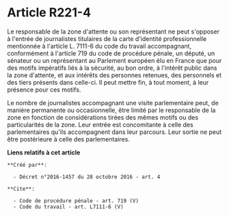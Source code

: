 # Article R221-4

Le responsable de la zone d'attente ou son représentant ne peut s'opposer à l'entrée de journalistes titulaires de la carte
d'identité professionnelle mentionnée à l'article L. 7111-6 du code du travail accompagnant, conformément à l'article 719 du
code de procédure pénale, un député, un sénateur ou un représentant au Parlement européen élu en France que pour des motifs
impératifs liés à la sécurité, au bon ordre, à l'intérêt public dans la zone d'attente, et aux intérêts des personnes
retenues, des personnels et des tiers présents dans celle-ci. Il peut mettre fin, à tout moment, à leur présence pour ces
motifs. 

Le nombre de journalistes accompagnant une visite parlementaire peut, de manière permanente ou occasionnelle, être limité par
le responsable de la zone en fonction de considérations tirées des mêmes motifs ou des particularités de la zone. Leur entrée
est concomitante à celle des parlementaires qu'ils accompagnent dans leur parcours. Leur sortie ne peut être postérieure à
celle des parlementaires.

**Liens relatifs à cet article**

	**Créé par**:

	  - Décret n°2016-1457 du 28 octobre 2016 - art. 4

	**Cite**:

	  - Code de procédure pénale - art. 719 (V)
	  - Code du travail - art. L7111-6 (V)
